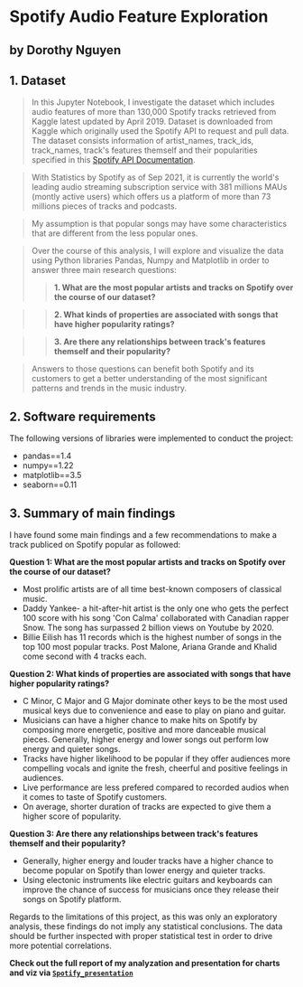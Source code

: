 # Spotify Audio Feature Exploration
## by Dorothy Nguyen

## 1. Dataset

> In this Jupyter Notebook, I investigate the dataset which includes audio features of more than 130,000 Spotify tracks retrieved from Kaggle latest updated by April 2019. Dataset is downloaded from Kaggle which originally used the Spotify API to request and pull data. The dataset consists information of artist_names, track_ids, track_names, track's features themself and their popularities specified in this [Spotify API Documentation](https://developer.spotify.com/documentation/web-api/reference/#/).

> With Statistics by Spotify as of Sep 2021, it is currently the world's leading audio streaming subscription service with 381 millions MAUs (montly active users) which offers us a platform of more than 73 millions pieces of tracks and podcasts.

> My assumption is that popular songs may have some characteristics that are different from the less popular ones.

> Over the course of this analysis, I will explore and visualize the data using Python libraries Pandas, Numpy and Matplotlib in order to answer three main research questions:
> > **1. What are the most popular artists and tracks on Spotify over the course of our dataset?**

> > **2. What kinds of properties are associated with songs that have higher popularity ratings?**

> > **3. Are there any relationships between track's features themself and their popularity?**

> Answers to those questions can benefit both Spotify and its customers to get a better understanding of the most significant patterns and trends in the music industry.

## 2. Software requirements
The following versions of libraries were implemented to conduct the project:
- pandas==1.4
- numpy==1.22
- matplotlib==3.5
- seaborn==0.11

## 3. Summary of main findings
I have found some main findings and a few recommendations to make a track publiced on Spotify popular as followed:

**Question 1: What are the most popular artists and tracks on Spotify over the course of our dataset?**
- Most prolific artists are of all time best-known composers of classical music.
- Daddy Yankee- a hit-after-hit artist is the only one who gets the perfect 100 score with his song 'Con Calma' collaborated with Canadian rapper Snow. The song has surpassed 2 billion views on Youtube by 2020.
- Billie Eilish has 11 records which is the highest number of songs in the top 100 most popular tracks. Post Malone, Ariana Grande and Khalid come second with 4 tracks each.

**Question 2: What kinds of properties are associated with songs that have higher popularity ratings?**
- C Minor, C Major and G Major dominate other keys to be the most used musical keys due to convenience and ease to play on piano and guitar.
- Musicians can have a higher chance to make hits on Spotify by composing more energetic, positive and more danceable musical pieces. Generally, higher energy and lower songs out perform low energy and quieter songs.
- Tracks have higher likelihood to be popular if they offer audiences more compelling vocals and ignite the fresh, cheerful and positive feelings in audiences.
- Live performance are less prefered compared to recorded audios when it comes to taste of Spotify customers.
- On average, shorter duration of tracks are expected to give them a higher score of popularity.

**Question 3: Are there any relationships between track's features themself and their popularity?**
- Generally, higher energy and louder tracks have a higher chance to become popular on Spotify than lower energy and quieter tracks.
- Using electonic instruments like electric guitars and keyboards can improve the chance of success for musicians once they release their songs on Spotify platform.

Regards to the limitations of this project, as this was only an exploratory analysis, these findings do not imply any statistical conclusions. The data should be further inspected with proper statistical test in order to drive more potential correlations.

**Check out the full report of my analyzation and presentation for charts and viz via [`Spotify_presentation`](https://github.com/dorothy-nguyen/Spotify_Project/blob/main/Spotify_presentation.pptx)**
